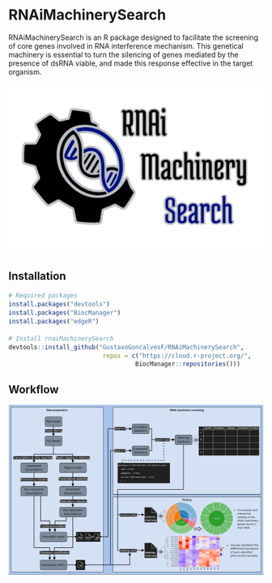 # RNAiMachinerySearch

RNAiMachinerySearch is an R package designed to facilitate the screening of core genes involved in RNA interference mechanism. This genetical machinery is essential to turn the silencing of genes mediated by the presence of dsRNA viable, and made this response effective in the target organism.

![Logo](https://github.com/GustavoGoncalvesF/RNAiMachinerySearch/blob/master/man/figures/logo.png)

## Installation
```r
# Required packages
install.packages("devtools")
install.packages("BiocManager")
install.packages("edgeR")

# Install rnaiMachinerySearch
devtools::install_github("GustavoGoncalvesF/RNAiMachinerySearch",
                          repos = c("https://cloud.r-project.org/",
                                   BiocManager::repositories()))
```
## Workflow
![Workflow](https://github.com/GustavoGoncalvesF/RNAiMachinerySearch/blob/master/man/figures/workflow.png)
